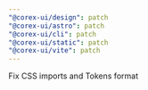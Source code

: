 ```yaml
---
"@corex-ui/design": patch
"@corex-ui/astro": patch
"@corex-ui/cli": patch
"@corex-ui/static": patch
"@corex-ui/vite": patch
---
```


Fix CSS imports and Tokens format
